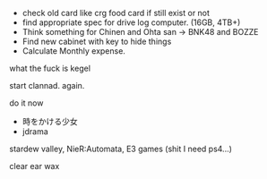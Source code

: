 - check old card like crg food card if still exist or not
- find appropriate spec for drive log computer. (16GB, 4TB+)
- Think something for Chinen and Ohta san -> BNK48 and BOZZE
- Find new cabinet with key to hide things
- Calculate Monthly expense.

what the fuck is kegel

start clannad. again.

do it now
- 時をかける少女
- jdrama

stardew valley, 
NieR:Automata,
E3 games (shit I need ps4...)

clear ear wax
